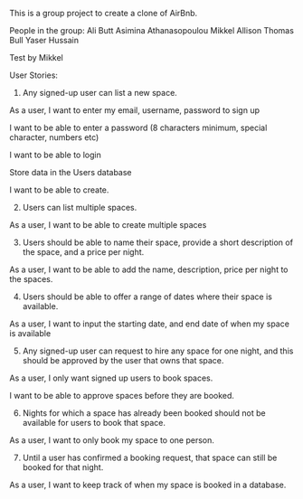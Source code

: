 This is a group project to create a clone of AirBnb.

People in the group:
Ali Butt
Asimina Athanasopoulou
Mikkel Allison
Thomas Bull
Yaser Hussain


Test by Mikkel

User Stories:



1. Any signed-up user can list a new space.


As a user,
I want to enter my email, username, password to sign up

I want to be able to enter a password (8 characters minimum, special character, numbers etc)

I want to be able to login

Store data in the Users database

I want to be able to create.

2. Users can list multiple spaces.

As a user,
I want to be able to create multiple spaces


3. Users should be able to name their space, provide a short description of the space, and a price per night.

As a user,
I want to be able to add the name, description, price per night to the spaces.


4. Users should be able to offer a range of dates where their space is available.

As a user,
I want to input the starting date, and end date of when my space is available


5. Any signed-up user can request to hire any space for one night, and this should be approved by the user that owns that space.

As a user,
I only want signed up users to book spaces.

I want to be able to approve spaces before they are booked.


6. Nights for which a space has already been booked should not be available for users to book that space.

As a user,
I want to only book my space to one person.



7. Until a user has confirmed a booking request, that space can still be booked for that night.

As a user,
I want to keep track of when my space is booked in a database.
